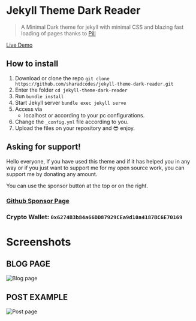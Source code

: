 # Jekyll Theme Dark Reader

>A Minimal Dark theme for jekyll with minimal CSS and blazing fast loading of pages thanks to [Pill](https://github.com/rumkin/pill) 

[Live Demo](https://sharadcodes.github.io/jekyll-theme-dark-reader/)

## How to install

1. Download or clone the repo
   `git clone https://github.com/sharadcodes/jekyll-theme-dark-reader.git`
2. Enter the folder
   `cd jekyll-theme-dark-reader`
3. Run
   `bundle install`
4. Start Jekyll server
   `bundle exec jekyll serve`
5. Access via
   * localhost or according to your pc configurations.
6. Change the `_config.yml` file according to you.
7. Upload the files on your repository and :sunglasses: enjoy.

## Asking for support!

Hello everyone, If you have used this theme and if it has helped you in any way or if you just want to support me for my open source work, you can support me by donating any amount.

You can use the sponsor button at the top or on the right. 

### [Github Sponsor Page](https://github.com/sponsors/sharadcodes)

### Crypto Wallet: `0x6274B3b84a66DD87929CEa9d10a4187BC6E70169`

# Screenshots

## BLOG PAGE
![Blog page](https://github.com/sharadcodes/jekyll-theme-dark-reader/raw/master/screenshots/1.png)
## POST EXAMPLE
![Post page](https://github.com/sharadcodes/jekyll-theme-dark-reader/raw/master/screenshots/2.png)
